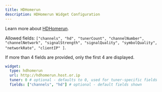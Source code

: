 ```yaml
---
title: HDHomerun
description: HDHomerun Widget Configuration
---
```


Learn more about [HDHomerun](https://www.silicondust.com/support/downloads/).

Allowed fields: `["channels", "hd", "tunerCount", "channelNumber", "channelNetwork", "signalStrength", "signalQuality", "symbolQuality", "networkRate", "clientIP" ]`.

If more than 4 fields are provided, only the first 4 are displayed.

```yaml
widget:
  type: hdhomerun
  url: http://hdhomerun.host.or.ip
  tuner: 0 # optional - defaults to 0, used for tuner-specific fields
  fields: ["channels", "hd"] # optional - default fields shown
```
